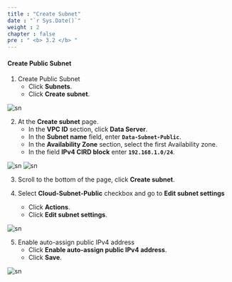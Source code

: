 ```yaml
---
title : "Create Subnet"
date : "`r Sys.Date()`"
weight : 2
chapter : false
pre : " <b> 3.2 </b> "
---
```


#### Create Public Subnet
1. Create Public Subnet
    + Click **Subnets**.
    + Click **Create subnet**.

![sn](/aws-fcj/images/2.cloudserver/sn-01.png)

2. At the **Create subnet** page.
    + In the **VPC ID** section, click **Data Server**.
    + In the **Subnet name** field, enter **`Data-Subnet-Public`**.
    + In the **Availability Zone** section, select the first Availability zone.
    + In the field **IPv4 CIRD block** enter **`192.168.1.0/24`**.

![sn](/aws-fcj/images/3.dataserver/sn-01.png)
![sn](/aws-fcj/images/3.dataserver/sn-02.png)

3. Scroll to the bottom of the page, click **Create subnet**. 

4. Select **Cloud-Subnet-Public** checkbox and go to **Edit subnet settings**
    + Click **Actions**.
    + Click **Edit subnet settings**.

![sn](/aws-fcj/images/3.dataserver/sn-03.png)

5. Enable auto-assign public IPv4 address
    + Click **Enable auto-assign public IPv4 address**.
    + Click **Save**.

![sn](/aws-fcj/images/3.dataserver/sn-04.png)